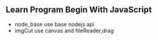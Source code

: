 ## Learn Program Begin With JavaScript

- node_base use base nodejs api
- imgCut use canvas and fileReader,drag
